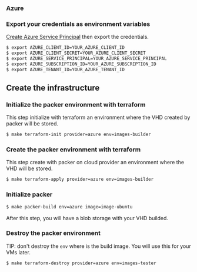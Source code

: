 ### Azure

### Export your credentials as environment variables

[Create Azure Service Principal](https://www.terraform.io/docs/providers/azurerm/authenticating_via_service_principal.html) then export the credentials.

```bash
$ export AZURE_CLIENT_ID=YOUR_AZURE_CLIENT_ID
$ export AZURE_CLIENT_SECRET=YOUR_AZURE_CLIENT_SECRET
$ export AZURE_SERVICE_PRINCIPAL=YOUR_AZURE_SERVICE_PRINCIPAL
$ export AZURE_SUBSCRIPTION_ID=YOUR_AZURE_SUBSCRIPTION_ID
$ export AZURE_TENANT_ID=YOUR_AZURE_TENANT_ID
```

## Create the infrastructure

### Initialize the packer environment with terraform

This step initialize with terraform an environment where the VHD created by packer will be stored.

```bash
$ make terraform-init provider=azure env=images-builder
```

### Create the packer environment with terraform

This step create with packer on cloud provider an environment where the VHD will be stored.

```bash
$ make terraform-apply provider=azure env=images-builder
```

### Initialize packer

```bash
$ make packer-build env=azure image=image-ubuntu
```

After this step, you will have a blob storage with your VHD builded.

### Destroy the packer environment

TIP: don't destroy the `env` where is the build image. You will use this for your VMs later.

```bash
$ make terraform-destroy provider=azure env=images-tester
```
